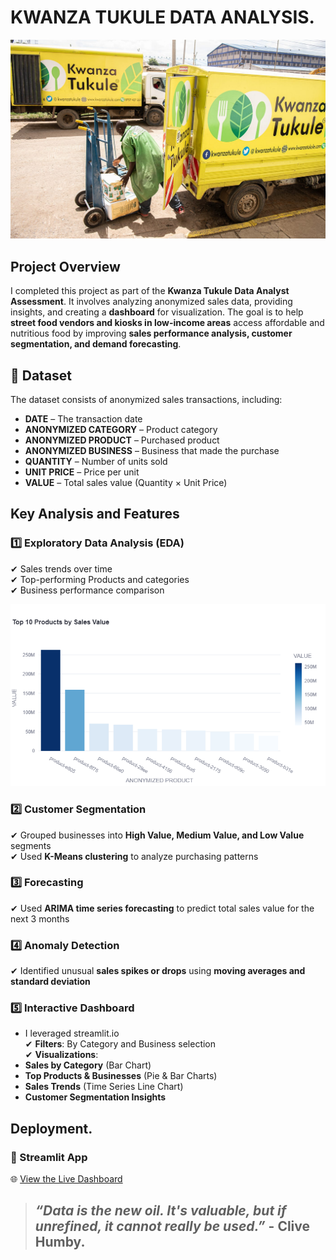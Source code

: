# KWANZA TUKULE DATA ANALYSIS.
![front_image](images/image1.jpg)
## Project Overview  
I completed this project as part of the **Kwanza Tukule Data Analyst Assessment**. It involves analyzing anonymized sales data, providing insights, and creating a **dashboard** for visualization. The goal is to help **street food vendors and kiosks in low-income areas** access affordable and nutritious food by improving **sales performance analysis, customer segmentation, and demand forecasting**.  

## 📂 Dataset  
The dataset consists of anonymized sales transactions, including:  
- **DATE** – The transaction date  
- **ANONYMIZED CATEGORY** – Product category  
- **ANONYMIZED PRODUCT** – Purchased product  
- **ANONYMIZED BUSINESS** – Business that made the purchase  
- **QUANTITY** – Number of units sold  
- **UNIT PRICE** – Price per unit  
- **VALUE** – Total sales value (Quantity × Unit Price)  

## Key Analysis and Features  
### 1️⃣ **Exploratory Data Analysis (EDA)**  
✔ Sales trends over time  
✔ Top-performing Products and categories   
✔ Business performance comparison  

![plot](images/newplot.png)
### 2️⃣ **Customer Segmentation**  
✔ Grouped businesses into **High Value, Medium Value, and Low Value** segments  
✔ Used **K-Means clustering** to analyze purchasing patterns  

### 3️⃣ **Forecasting**  
✔ Used **ARIMA time series forecasting** to predict total sales value for the next 3 months  

### 4️⃣ **Anomaly Detection**  
✔ Identified unusual **sales spikes or drops** using **moving averages and standard deviation**  

### 5️⃣ **Interactive Dashboard**  
- I leveraged streamlit.io  
✔ **Filters**: By Category and Business selection  
✔ **Visualizations**:  
- **Sales by Category** (Bar Chart)  
- **Top Products & Businesses** (Pie & Bar Charts)  
- **Sales Trends** (Time Series Line Chart)  
- **Customer Segmentation Insights**  

## Deployment.  
### **🔗 Streamlit App**  
🌐 [View the Live Dashboard](https://kwanza-tukule-app.streamlit.app/)  
>## *“Data is the new oil. It's valuable, but if unrefined, it cannot really be used.”* - Clive Humby.


